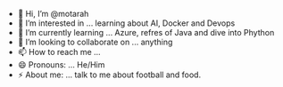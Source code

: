 - 👋 Hi, I’m @motarah
- 👀 I’m interested in ... learning about AI, Docker and Devops
- 🌱 I’m currently learning ... Azure, refres of Java and dive into Phython
- 💞️ I’m looking to collaborate on ... anything
- 📫 How to reach me ... 
- 😄 Pronouns: ... He/Him
- ⚡ About me: ... talk to me about football and food.

<!---
motarah/motarah is a ✨ special ✨ repository because its `README.md` (this file) appears on your GitHub profile.
You can click the Preview link to take a look at your changes.
--->
